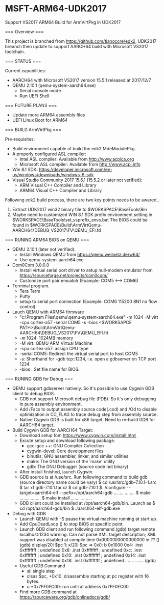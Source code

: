 # MSFT-ARM64-UDK2017
Support VS2017 ARM64 Build for ArmVirtPkg in UDK2017

=== Overview ===

This project is branched from https://github.com/tianocore/edk2, UDK2017 breanch 
then update to support AARCH64 build with Microsoft VS2017 toolchain.

=== STATUS ===

Current capabilities:
* AARCH64 with Microsoft VS2017 version 15.5.1 released at 2017/12/7
* QEMU 2.10.1 (qemu-system-aarch64.exe)
  - Serial console mode.
  - Run UEFI Shell

=== FUTURE PLANS ===

* Update more ARM64 assembly files
* UEFI Linux Boot for ARM64

=== BUILD ArmVirtPkg ===

Pre-requisites:
* Build environment capable of build the edk2 MdeModulePkg.
* A properly configured ASL compiler:
  - Intel ASL compiler: Available from http://www.acpica.org
  - Microsoft ASL compiler: Available from http://www.acpi.info
* Win 8.1 SDK: https://developer.microsoft.com/en-us/windows/downloads/windows-8-sdk
* Visual Studio Community 2017 15.5.1 (15.5.2 or later not verified):
  - ARM Visual C++ Compiler and Library
  - ARM64 Visual C++ Compiler and Library

Following edk2 build process, there are two key points needs to be awared..
1. Extract UDK2017 win32 binary file to $WORKSPACE\BaseTools\Bin
2. Maybe need to customized WIN 8.1 SDK prefix environment setting in $WORKSPACE\BaseTools\set_vsprefix_envs.bat
The BIOS could be found in $WORKSPACE\Build\ArmVirtQemu-AARCH64\DEBUG_VS2017\FV\QEMU_EFI.fd

=== RUNING ARM64 BIOS on QEMU ===

* QEMU 2.10.1 (later not verified).
  - Install Windows QEMU from https://qemu.weilnetz.de/w64/
  - Use qemu-system-aarch64.exe
* Com0Com 3.0.0.0
  - Install virtual serial port driver to setup null-modem emulator from https://sourceforge.net/projects/com0com/
  - Customize port pair emuatolr (Example: COM5 <--> COM6) 
* Terminal program.
  - Tera Term
  - Putty
  - setup to serial port connection (Example: COM6 115200 8N1 no flow control)
* Lauch QEMU with ARM64 firmware
  - "c:\Program Files\qemu\qemu-system-aarch64.exe" -m 1024 -M virt -cpu cortex-a57 -serial COM5 -s -bios <$WORKSAPCE PATH>\Build\ArmVirtQemu-AARCH64\DEBUG_VS2017\FV\QEMU_EFI.fd
  - -m 1024: 1024MB memory
  - -M virt: QEMU ARM Virtual Machine
  - -cpu cortex-a57: assign CPU type
  - -serial COM5: Redirect the virtual serial port to host COM5
  - -s: Shorthand for -gdb tcp::1234, i.e. open a gdbserver on TCP port 1234
  - -bios <file path>: Set file name for BIOS.

=== RUNING GDB for Debug ===

* QEMU support gdbserver natively. So it's possible to use Cygwin GDB client to debug BIOS.
  - GDB not support Microsoft debug file (PDB). So it's only debugging in pure assembly environment.
  - Add /Facs to output assembly source code(.cod) and /Od to disable optimization in CC_FLAG to trace debug step from assembly source.
  - Native Cygwin GDB is built for x86 target. Need to re-build GDB for AARCH64 target.
* Build Cygwin GDB for AARCH64 Target:
  - Download setup fom https://www.cygwin.com/install.html
  - Excute setup and download following package.
    + gcc-gcc ++: GNU Compiler Collection
    + cygwin-devel: Core development files
    + binutils: GNU assembler, linker, and similar utilities
    + make: The GNU version of the 'make' utility
    + gdb: The GNU Debugger (source code not binary)
  - After install finished, launch Cygwin.
  - GDB source is at /use/src. Run following command to build gdb (source directory name could be vary)
    $ cd /usr/src/gdb-7.10.1-1.src
    $ tar xf gdb-7.10.1.tar.xz
    $ cd gdb-7.10.1
    $ ./configure --target=aarch64-elf --pefix=/opt/aarch64-gdb
    ........
    ........
    $ make
    ........
    ........
    $ make install
    ........
    ........
  - GDB client could be installed at /opt/aarch64-gdb/bin. Launch as
    $ cd /opt/aarch64-gdb/bin
    $ ./aarch64-elf-gdb.exe
* Debug with GDB
  - Launch QEMU with -S pause the virtual machine running at start up.
  - Add CpuDeadLoop () to stop BIOS at specific point.
  - Launch GDB client and run following command
    (gdb) target remote localhost:1234
    warning: Can not parse XML target description; XML support was disabled at compile time
    0x0000000000000000 in ?? ()
    (gdb) display/20i $pc
    1: x/20i $pc
    => 0x0: b       0x1000
       0x4: .inst   0xffffffff ; undefined
       0x8: .inst   0xffffffff ; undefined
       0xc: .inst   0xffffffff ; undefined
       0x10:        .inst   0xffffffff ; undefined
       0x14:        .inst   0xffffffff ; undefined
       0x18:        .inst   0xffffffff ; undefined
       .......
       .......
    (gdb)
  - Useful GDB Command
    + si: single step 
    + disas $pc, +0x10: disassemble starting at pc register with 16 bytes.
    + u *0x7FF0EC00: run until at address 0x7FF0EC00
  - Find more GDB command at https://sourceware.org/gdb/onlinedocs/gdb/



  
  
  
  
  


